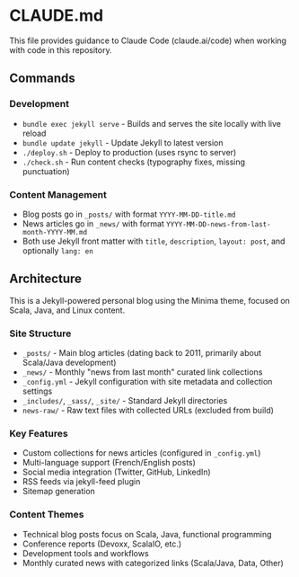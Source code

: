 # CLAUDE.md

This file provides guidance to Claude Code (claude.ai/code) when working with code in this repository.

## Commands

### Development
- `bundle exec jekyll serve` - Builds and serves the site locally with live reload
- `bundle update jekyll` - Update Jekyll to latest version
- `./deploy.sh` - Deploy to production (uses rsync to server)
- `./check.sh` - Run content checks (typography fixes, missing punctuation)

### Content Management
- Blog posts go in `_posts/` with format `YYYY-MM-DD-title.md`
- News articles go in `_news/` with format `YYYY-MM-DD-news-from-last-month-YYYY-MM.md`
- Both use Jekyll front matter with `title`, `description`, `layout: post`, and optionally `lang: en`

## Architecture

This is a Jekyll-powered personal blog using the Minima theme, focused on Scala, Java, and Linux content.

### Site Structure
- `_posts/` - Main blog articles (dating back to 2011, primarily about Scala/Java development)
- `_news/` - Monthly "news from last month" curated link collections
- `_config.yml` - Jekyll configuration with site metadata and collection settings
- `_includes/`, `_sass/`, `_site/` - Standard Jekyll directories
- `news-raw/` - Raw text files with collected URLs (excluded from build)

### Key Features  
- Custom collections for news articles (configured in `_config.yml`)
- Multi-language support (French/English posts)
- Social media integration (Twitter, GitHub, LinkedIn)
- RSS feeds via jekyll-feed plugin
- Sitemap generation

### Content Themes
- Technical blog posts focus on Scala, Java, functional programming
- Conference reports (Devoxx, ScalaIO, etc.)
- Development tools and workflows
- Monthly curated news with categorized links (Scala/Java, Data, Other)